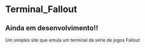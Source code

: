 # Terminal_Fallout
## Ainda em desenvolvimento!! 
Um simples site que emula um terminal da série de jogos Fallout
